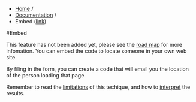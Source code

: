 <ul class="breadcrumb">
	<li><a href="/tion">Home</a> <span class="divider">/</span></li>
	<li><a href="documentation.md">Documentation</a> <span class="divider">/</span></li>
	<li id="blogActive" class="active">Embed (<a href="embed.md">link</a>)</li>
</ul>

#Embed

This feature has not been added yet, please see the [road map](roadmap.md) for more infomation.
You can embed the code to locate someone in your own web site.

By filing in the form, you can create a code that will email you the location 
of the person loading that page.

Remember to read the [limitations](limitations.md) of this techique, and how to
[interpret](interpreting.md) the results.